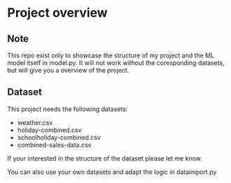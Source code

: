 # Project overview

## Note

This repo exist only to showcase the structure of my project and the ML model itself in model.py.
It will not work without the coresponding datasets, but will give you a overview of the project.

## Dataset

This project needs the following datasets:

- weather.csv
- holiday-combined.csv
- schoolholiday-combined.csv
- combined-sales-data.csv

If your interested in the structure of the dataset please let me know.

You can also use your own datasets and adapt the logic in dataimport.py
